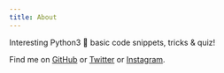 ```yaml
---
title: About
---
```

Interesting Python3 🐍 basic code snippets, tricks & quiz!

Find me on [GitHub](https://github.com/onlp-python) or [Twitter](https://twitter.com/onlppythonPY) or [Instagram](https://www.instagram.com/onlypython.py/).
